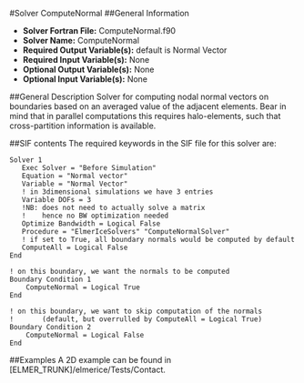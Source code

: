 #Solver ComputeNormal
##General Information
- **Solver Fortran File:** ComputeNormal.f90
- **Solver Name:** ComputeNormal
- **Required Output Variable(s):** default is Normal Vector
- **Required Input Variable(s):** None
- **Optional Output Variable(s):** None
- **Optional Input Variable(s):** None

##General Description
Solver for computing nodal normal vectors on boundaries based on an averaged value of the adjacent elements. Bear in mind that in parallel computations this requires halo-elements, such that cross-partition information is available.

##SIF contents
The required keywords in the SIF file for this solver are:

```
Solver 1
   Exec Solver = "Before Simulation"
   Equation = "Normal vector"
   Variable = "Normal Vector"   
   ! in 3dimensional simulations we have 3 entries
   Variable DOFs = 3 
   !NB: does not need to actually solve a matrix
   !    hence no BW optimization needed
   Optimize Bandwidth = Logical False 
   Procedure = "ElmerIceSolvers" "ComputeNormalSolver"
   ! if set to True, all boundary normals would be computed by default
   ComputeAll = Logical False
End

! on this boundary, we want the normals to be computed
Boundary Condition 1
    ComputeNormal = Logical True
End

! on this boundary, we want to skip computation of the normals
!       (default, but overrulled by ComputeAll = Logical True)
Boundary Condition 2
    ComputeNormal = Logical False
End
```

##Examples
A 2D example can be found in [ELMER_TRUNK]/elmerice/Tests/Contact.
